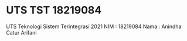 # UTS TST 18219084
UTS Teknologi Sistem Terintegrasi 2021
NIM : 18219084
Nama : Anindha Catur Arifani
